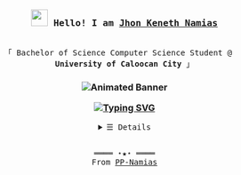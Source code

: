 <h3 align="center"><samp><img src="https://emojis.slackmojis.com/emojis/images/1531849430/4246/blob-sunglasses.gif?1531849430" width="30"/> Hello! I am <b><a rel="nofollow noopener noreferrer" target="_blank" href="https://github.com/PP-Namias">Jhon Keneth Namias</a></b></samp></h3>
<p align="center">
  <br>
    <samp>
      「 Bachelor of Science Computer Science Student @ <img src="https://www.ucc-caloocan.edu.ph/images/ucc_logo.png" width="15"/> <b>University of Caloocan City</b> 」
    </samp>
  <br>
</p>

<h3 align="center">

![Animated Banner](https://res.cloudinary.com/superfolio/image/upload/v1620689979/68747470733a2f2f692e70696e696d672e636f6d2f6f726967696e616c732f63362f33332f63322f63363333633230656465383266306530636564376435373064626533613166332e676966_yjuh2s.gif)

[![Typing SVG](https://readme-typing-svg.herokuapp.com?color=%2349F707&lines=Jhon+Keneth+Namias%2C+19+years+old;Unity+Game+Developer;Front-end+Web+Developer)](https://git.io/typing-svg)
</h3>

<details align="center">
<summary><samp>&#9776; Details</samp></summary>
  <p align="center"> 
    <br>
    <a href="https://github.com/PP-Namias?tab=repositories" target="_blank"><img alt="Code" src="https://img.shields.io/badge/-code-000000?style=flat-square&logo=Plex&logoColor=white">
    </a>
    <a href="https://github.com/PP-Namias?tab=repositories&language=vb.net" target="_blank"><img alt="VB.Net" src="https://img.shields.io/badge/-Vb.net-375eab?style=flat-square&logo=.net&logoColor=white&color=blueviolet">
    </a>
    <a href="https://github.com/PP-Namias?tab=repositories&language=c%2B%2B" target="_blank"><img alt="C++" src="https://img.shields.io/badge/-C%2B%2B-f34b7d?style=flat-square&logo=C%2B%2B&logoColor=white">
    </a>
    <a href="https://github.com/PP-Namias?tab=repositories&language=javascript" target="_blank"><img alt="Javascript" src="https://img.shields.io/badge/-Javascript-f1e05a?style=flat-square&logo=Javascript&logoColor=white">
    </a>
    <br>
    <a href="https://www.linkedin.com/in/PP-Namias"><img align="center" src="https://github-readme-streak-stats.herokuapp.com/?user=PP-Namias&theme=buefy-dark&date_format=M%20j[%2C%20Y]" />
    </a>
    <br>
    <br>
    <a href="https://www.linkedin.com/in/PP-Namias"> <img align="center" src="https://github-readme-stats.vercel.app/api/top-langs/?username=PP-Namias&langs_count=8&layout=compact&theme=material-palenight&hide=html,Tcl" />
    </a>
  </p>

  <p align="center">
    <img align="center" src="https://activity-graph.herokuapp.com/graph?username=PP-Namias&theme=dracula&color=B994E6&bg_color=2B2D3D"/>
    <a href="https://github.com/PP-Namias" target="_blank"><img alt="PP-Namias" src="https://img.shields.io/badge/-Github-375eab?style=flat-square&logo=github&logoColor=white&color=black"/>
    </a>
    <a href="https://github.com/PP-Namias/PP-Namias" target="_blank"><img alt="GitHub hits" src="https://img.shields.io/github/last-commit/PP-Namias/PP-Namias?label=profile%20updated&style=flat-square">
    </a>
    <br>
  </samp>
  </p>
</details>
<br>
<samp>
  <p align="center">
    ════ ⋆★⋆ ════<br>
    From <a href="https://github.com/PP-Namias/PP-Namias">PP-Namias</a>
  </p>
</samp>
